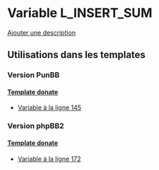 # Variable L_INSERT_SUM
[Ajouter une description](https://fa-tvars.appspot.com/var/L_INSERT_SUM)

## Utilisations dans les templates

### Version PunBB

#### [Template donate](punbb/donate.md)
* [Variable &agrave; la ligne 145](../punbb/donate.tpl#L145)

### Version phpBB2

#### [Template donate](subsilver/donate.md)
* [Variable &agrave; la ligne 172](../subsilver/donate.tpl#L172)
